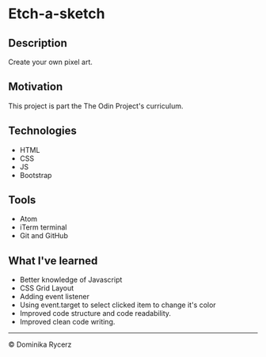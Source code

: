 # Etch-a-sketch

## Description
Create your own pixel art.

## Motivation
This project is part the The Odin Project's curriculum.

## Technologies
- HTML
- CSS
- JS
- Bootstrap

## Tools
- Atom
- iTerm terminal
- Git and GitHub

## What I've learned
- Better knowledge of Javascript
- CSS Grid Layout
- Adding event listener 
- Using event.target to select clicked item to change it's color
- Improved code structure and code readability.
- Improved clean code writing.

- - -
© Dominika Rycerz
